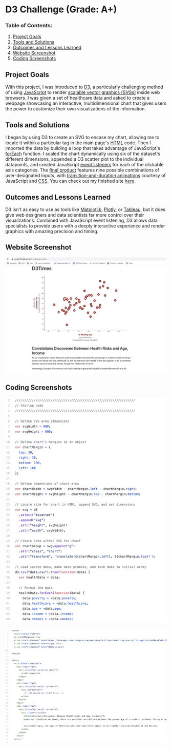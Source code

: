 # D3 Challenge (Grade: A+)
 
### Table of Contents:

 1. [Project Goals](#project-goals)
 2. [Tools and Solutions](#tools-and-solutions)
 3. [Outcomes and Lessons Learned](#outcomes-and-lessons-learned)
 4. [Website Screenshot](#website-screenshot)
 5. [Coding Screenshots](#coding-screenshots)
   

## Project Goals
With this project, I was introduced to <a href="https://en.wikipedia.org/wiki/D3.js">D3</a>, a particularly challenging method of using <a href="https://en.wikipedia.org/wiki/JavaScript">JavaScript</a> to render <a href="https://en.wikipedia.org/wiki/Scalable_Vector_Graphics">scalable vector graphics (SVGs)</a> inside web browsers. I was given a set of healthcare data and asked to create a webpage showcasing an interactive, multidimensional chart that gives users the power to customize their own visualizations of the information.

## Tools and Solutions
I began by using D3 to create an SVG to encase my chart, allowing me to locate it within a particular tag in the main page's <a href="https://en.wikipedia.org/wiki/HTML">HTML</a> code. Then I imported the data by building a loop that takes advantage of JavaScript's <a href="https://www.w3schools.com/jsref/jsref_foreach.asp">forEach</a> function. I scaled the chart dynamically using six of the dataset's different dimensions, appended a D3 scatter plot to the individual datapoints, and created JavaScript <a href="https://www.computerhope.com/jargon/e/event-listener.htm">event listeners</a> for each of the clickable axis categories. The <a href="https://sonder74.github.io/d3-challenge-online/">final product</a> features nine possible combinations of user-designated inputs, with <a href="https://css-tricks.com/controlling-css-animations-transitions-javascript/">transition-and-duration animations</a> courtesy of JavaScript and <a href="https://en.wikipedia.org/wiki/CSS">CSS</a>. You can check out my finished site <a href="https://sonder74.github.io/d3-challenge-online/">here</a>.

## Outcomes and Lessons Learned
D3 isn't as easy to use as tools like <a href="https://matplotlib.org/">Matplotlib</a>, <a href="https://plotly.com/">Plotly</a>, or <a href="https://www.tableau.com/">Tableau</a>, but it does give web designers and data scientists far more control over their visualizations. Combined with JavaScript event listening, D3 allows data specialists to provide users with a deeply interactive experience and render graphics with amazing precision and timing.

## Website Screenshot
![website_screenshot](screenshots/website_screenshot.png)

## Coding Screenshots
![app.js_screenshot](screenshots/app.js_screenshot.png)
<br><br>
![index.html_screenshot](screenshots/index.html_screenshot.png)
